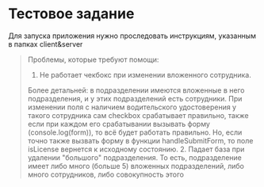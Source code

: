 # Тестовое задание

Для запуска приложения нужно проследовать инструкциям, указанным в папках client&server

>Проблемы, которые требуют помощи:
> 1. Не работает чекбокс при изменении вложенного сотрудника.
> 
> Более детальней: в подразделении имеются вложенные в него подразделения, и у этих подразделений есть сотрудники. При изменении поля с наличием водительского удостоверения у такого сотрудника сам checkbox срабатывает правильно, также если при каждом его срабатывании вызывать форму (console.log(form)), то всё будет работать правильно. Но, если точно также вызвать форму в функции handleSubmitForm, то поле isLicense вернется к исходному состоянию. 
> 2. Падает база при удалении "большого" подразделения. То есть, подразделение имеет либо много (больше 5) вложенных подразделений, либо много сотрудников, либо совокупность этого